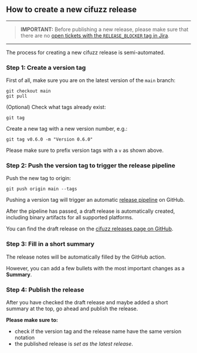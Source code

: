 ## How to create a new cifuzz release

___
> **IMPORTANT:** Before publishing a new release, please make sure that there
are no [open tickets with the `RELEASE_BLOCKER` tag in
Jira](https://code-intelligence.atlassian.net/issues/?jql=labels%20%3D%20%22RELEASE_BLOCKER%22).
___

The process for creating a new cifuzz release is semi-automated.

### Step 1: Create a version tag
First of all, make sure you are on the latest version of the `main` branch:

    git checkout main
    git pull

(Optional) Check what tags already exist:

    git tag

Create a new tag with a new version number, e.g.:

    git tag v0.6.0 -m "Version 0.6.0"

Please make sure to prefix version tags with a `v` as shown above.

### Step 2: Push the version tag to trigger the release pipeline
Push the new tag to origin:

    git push origin main --tags

Pushing a version tag will trigger an automatic [release
pipeline](https://github.com/CodeIntelligenceTesting/cifuzz/actions/workflows/pipeline_release.yml)
on GitHub.

After the pipeline has passed, a draft release is automatically created,
including binary artifacts for all supported platforms.

You can find the draft release on the [cifuzz releases page on
GitHub](https://github.com/CodeIntelligenceTesting/cifuzz/releases).

### Step 3: Fill in a short summary
The release notes will be automatically filled by the GitHub action.

However, you can add a few bullets with the most important changes as a
**Summary**.

### Step 4: Publish the release
After you have checked the draft release and maybe added a short summary at the
top, go ahead and publish the release.

**Please make sure to:**
* check if the version tag and the release name have the same version notation
* the published release is *set as the latest release*.

